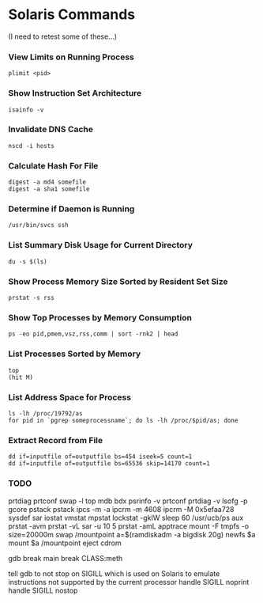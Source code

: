 
# Solaris Commands

(I need to retest some of these...)

### View Limits on Running Process

    plimit <pid>

### Show Instruction Set Architecture

    isainfo -v

### Invalidate DNS Cache 

    nscd -i hosts

### Calculate Hash For File

    digest -a md4 somefile
    digest -a sha1 somefile

### Determine if Daemon is Running

    /usr/bin/svcs ssh	

### List Summary Disk Usage for Current Directory

    du -s $(ls)

### Show Process Memory Size Sorted by Resident Set Size

    prstat -s rss	

### Show Top Processes by Memory Consumption

    ps -eo pid,pmem,vsz,rss,comm | sort -rnk2 | head

### List Processes Sorted by Memory

    top
    (hit M)

### List Address Space for Process

    ls -lh /proc/19792/as
    for pid in `pgrep someprocessname`; do ls -lh /proc/$pid/as; done

### Extract Record from File

    dd if=inputfile of=outputfile bs=454 iseek=5 count=1 
    dd if=inputfile of=outputfile bs=65536 skip=14170 count=1

### TODO

prtdiag
prtconf
swap -l
top
mdb
bdx
psrinfo -v
prtconf
prtdiag -v
lsofg -p
gcore
pstack <pid>
pstack <corefile>
ipcs -m -a
ipcrm -m 4608
ipcrm -M 0x5efaa728
sysdef
sar
iostat
vmstat
mpstat
lockstat -gkIW sleep 60
/usr/ucb/ps aux
prstat -avm
prstat -vL
sar -u 10 5
prstat -amL
apptrace
mount -F tmpfs -o size=20000m swap /mountpoint
a=$(ramdiskadm -a bigdisk 20g)
newfs $a
mount $a /mountpoint
eject cdrom

gdb
break main
break CLASS:meth

tell gdb to not stop on SIGILL which is used on Solaris to emulate instructions not supported by the current processor
handle SIGILL noprint
handle SIGILL nostop
